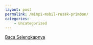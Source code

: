 ```yaml
---
layout: post
permalink: /mimpi-mobil-rusak-primbon/
categories:
    - Uncategorized
---
```


[Baca Selengkapnya](/10)